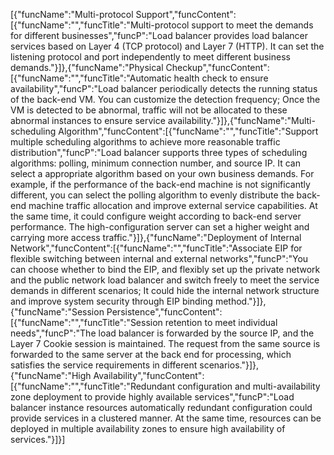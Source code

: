 [{"funcName":"Multi-protocol Support","funcContent":[{"funcName":"","funcTitle":"Multi-protocol support to meet the demands for different businesses","funcP":"Load balancer provides load balancer services based on Layer 4 (TCP protocol) and Layer 7 (HTTP). It can set the listening protocol and port independently to meet different business demands."}]},{"funcName":"Physical Checkup","funcContent":[{"funcName":"","funcTitle":"Automatic health check to ensure availability","funcP":"Load balancer periodically detects the running status of the back-end VM. You can customize the detection frequency; Once the VM is detected to be abnormal, traffic will not be allocated to these abnormal instances to ensure service availability."}]},{"funcName":"Multi-scheduling Algorithm","funcContent":[{"funcName":"","funcTitle":"Support multiple scheduling algorithms to achieve more reasonable traffic distribution","funcP":"Load balancer supports three types of scheduling algorithms: polling, minimum connection number, and source IP. It can select a appropriate algorithm based on your own business demands. For example, if the performance of the back-end machine is not significantly different, you can select the polling algorithm to evenly distribute the back-end machine traffic allocation and improve external service capabilities. At the same time, it could configure weight according to back-end server performance. The high-configuration server can set a higher weight and carrying more access traffic."}]},{"funcName":"Deployment of Internal Network","funcContent":[{"funcName":"","funcTitle":"Associate EIP for flexible switching between internal and external networks","funcP":"You can choose whether to bind the EIP, and flexibly set up the private network and the public network load balancer and switch freely to meet the service demands in different scenarios; It could hide the internal network structure and improve system security through EIP binding method."}]},{"funcName":"Session Persistence","funcContent":[{"funcName":"","funcTitle":"Session retention to meet individual needs","funcP":"The load balancer is forwarded by the source IP, and the Layer 7 Cookie session is maintained. The request from the same source is forwarded to the same server at the back end for processing, which satisfies the service requirements in different scenarios."}]},{"funcName":"High Availability","funcContent":[{"funcName":"","funcTitle":"Redundant configuration and multi-availability zone deployment to provide highly available services","funcP":"Load balancer instance resources automatically redundant configuration could provide services in a clustered manner. At the same time, resources can be deployed in multiple availability zones to ensure high availability of services."}]}]